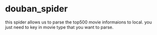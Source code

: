 # douban_spider
this spider allows us to parse the top500 movie informaions to local.  you just need to key in movie type that you want to parse.
